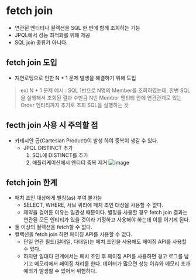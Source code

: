 # fetch join
* 연관된 엔티티나 컬렉션을 SQL 한 번에 함께 조회하는 기능
* JPQL에서 성능 최적화를 위해 제공
* SQL join 종류가 아니다.


## fetch join 도입
* 지연로딩으로 인한 N + 1 문제 발생을 해결하기 위해 도입
> ex) N + 1 문제 예시 : SQL 1번으로 N명의 Member를 조회하였는데, 한번 SQL을 실행해서 조회된 결과 수만큼 N번 Member 엔티티 안에 연관관계로 있는 Order 엔티티까지 추가로 조회 SQL을 실행하는 것

## fecth join 사용 시 주의할 점
* 카테시안 곱(Cartesian Product)이 발생 하여 중복이 생길 수 있다.
    * JPQL DISTINCT 추가
        1. SQL에 DISTINCT를 추가
        2. 애플리케이션에서 엔티티 중복 제거
![image](https://github.com/jhl221123/TIL/assets/106499310/cb54d08c-7e43-4f18-8674-89a8a6e92c93)

## fetch join 한계
* 패치 조인 대상에게 별칭(as) 부여 불가능
    * SELECT, WHERE, 서브 쿼리에 페치 조인 대상을 사용할 수 없다.
    * 제약을 걸어둔 이유는 일관성 때문이다. 별칭을 사용할 경우 fetch join 결과는 연관된 모든 엔티티가 있을 것이라 가정하고 사용해야 하는데 이를 어기게 된다.
* 둘 이상의 컬렉션을 fetch할 수 없다.
* 컬렉션을 fetch join 하면 페이징 API를 사용할 수 없다.
    * 단일 연관 필드(일대일, 다대일)는 페치 조인을 사용해도 페이징 API를 사용할 수 있다.
    * 하지만 일대다 관계에서는 페치 조인 후 페이징 API를 사용하면 경고 로그를 남기고 메모리에서 페이징 처리를 한다. 데이터가 많으면 성능 이슈와 메모리 초과 예외가 발생할 수 있어서 위험하다. 

<!-- ## 참고자료
* https://loosie.tistory.com/750
* https://medium.com/sjk5766/fetch-join-%ED%8A%B9%EC%A7%95-%EB%B0%8F-%EB%8B%A8%EC%A0%90-75095d1ede21 -->
